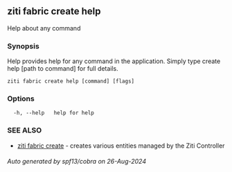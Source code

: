 ## ziti fabric create help

Help about any command

### Synopsis

Help provides help for any command in the application.
Simply type create help [path to command] for full details.

```
ziti fabric create help [command] [flags]
```

### Options

```
  -h, --help   help for help
```

### SEE ALSO

* [ziti fabric create](../create.md)	 - creates various entities managed by the Ziti Controller

###### Auto generated by spf13/cobra on 26-Aug-2024
